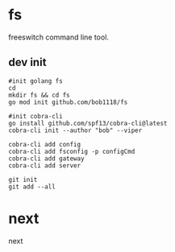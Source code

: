 
# fs

freeswitch command line tool.

## dev init

```shell
#init golang fs
cd 
mkdir fs && cd fs
go mod init github.com/bob1118/fs

#init cobra-cli
go install github.com/spf13/cobra-cli@latest
cobra-cli init --author "bob" --viper

cobra-cli add config
cobra-cli add fsconfig -p configCmd
cobra-cli add gateway
cobra-cli add server

git init
git add --all

```

# next

next
